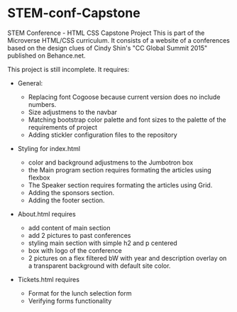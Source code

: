 # STEM-conf-Capstone
STEM Conference  -  HTML CSS Capstone Project
This is part of the Microverse HTML/CSS curriculum. It consists of a website of a conferences based on the design clues of Cindy Shin's "CC Global Summit 2015" published on Behance.net.

This project is still incomplete. It requires:
- General:
  - Replacing font Cogoose because current version does no include numbers.
  - Size adjustmens to the navbar
  - Matching bootstrap color palette and font sizes to the palette of the requirements of project
  - Adding stickler configuration files to the repository

- Styling for index.html
  - color and background adjustmens to the Jumbotron box
  - the Main program section requires formating the articles using flexbox
  - The Speaker section requires formating the articles using Grid.
  - Adding the sponsors section.
  - Adding the footer section.

- About.html requires
  - add content of main section
  - add 2 pictures to past conferences
  - styling main section with simple h2 and p centered
  - box with logo of the conference
  - 2 pictures on a flex filtered bW with year and description overlay on a transparent background with default site color.

- Tickets.html requires
  - Format for the lunch selection form
  - Verifying forms functionality